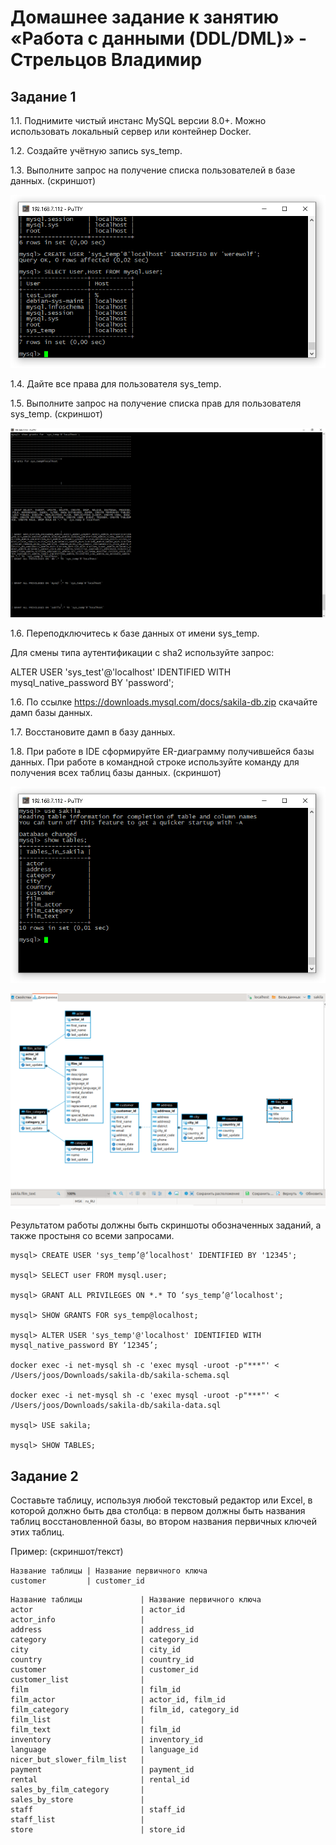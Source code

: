 # Домашнее задание к занятию «Работа с данными (DDL/DML)» - Стрельцов Владимир

## Задание 1

1.1. Поднимите чистый инстанс MySQL версии 8.0+. Можно использовать локальный сервер или контейнер Docker.

1.2. Создайте учётную запись sys_temp.

1.3. Выполните запрос на получение списка пользователей в базе данных. (скриншот)

![img](/img/2023-10-25_09-38-15.png)

1.4. Дайте все права для пользователя sys_temp.

1.5. Выполните запрос на получение списка прав для пользователя sys_temp. (скриншот)

![img](/img/2023-10-25_11-38-48.png)

1.6. Переподключитесь к базе данных от имени sys_temp.

Для смены типа аутентификации с sha2 используйте запрос:

ALTER USER 'sys_test'@'localhost' IDENTIFIED WITH mysql_native_password BY 'password';

1.6. По ссылке https://downloads.mysql.com/docs/sakila-db.zip скачайте дамп базы данных.

1.7. Восстановите дамп в базу данных.

1.8. При работе в IDE сформируйте ER-диаграмму получившейся базы данных. При работе в командной строке используйте команду для получения всех таблиц базы данных. (скриншот)

![img](/img/2023-10-25_11-24-01.png)

![img](/img/2023-10-25_11-24-58.png)

Результатом работы должны быть скриншоты обозначенных заданий, а также простыня со всеми запросами.

```
mysql> CREATE USER 'sys_temp’@‘localhost' IDENTIFIED BY '12345';

mysql> SELECT user FROM mysql.user;

mysql> GRANT ALL PRIVILEGES ON *.* TO ‘sys_temp’@‘localhost';

mysql> SHOW GRANTS FOR sys_temp@localhost;

mysql> ALTER USER 'sys_temp'@'localhost' IDENTIFIED WITH mysql_native_password BY ‘12345’;

docker exec -i net-mysql sh -c 'exec mysql -uroot -p"***"' < /Users/joos/Downloads/sakila-db/sakila-schema.sql 

docker exec -i net-mysql sh -c 'exec mysql -uroot -p"***"' < /Users/joos/Downloads/sakila-db/sakila-data.sql

mysql> USE sakila;

mysql> SHOW TABLES;
```



## Задание 2

Составьте таблицу, используя любой текстовый редактор или Excel, в которой должно быть два столбца: в первом должны быть названия таблиц восстановленной базы, во втором названия первичных ключей этих таблиц. 

Пример: (скриншот/текст)

```
Название таблицы | Название первичного ключа
customer         | customer_id
```

```
Название таблицы             | Название первичного ключа
actor                        | actor_id
actor_info                   | 
address                      | address_id
category                     | category_id
city                         | city_id
country                      | country_id
customer                     | customer_id
customer_list                | 
film                         | film_id
film_actor                   | actor_id, film_id
film_category                | film_id, category_id
film_list                    | 
film_text                    | film_id
inventory                    | inventory_id
language                     | language_id
nicer_but_slower_film_list   | 
payment                      | payment_id
rental                       | rental_id
sales_by_film_category       | 
sales_by_store               | 
staff                        | staff_id
staff_list                   | 
store                        | store_id
```
